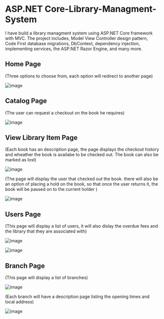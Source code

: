 # ASP.NET Core-Library-Managment-System

I have build a library managment system using ASP.NET Core framework with MVC. The project includes, Model View Controller design pattern, 
Code First database migrations, DbContext, dependency injection, implementing services, the ASP.NET Razor Engine, and many more. 

## Home Page

(Three options to choose from, each option will redirect to another page)

![image](https://user-images.githubusercontent.com/53325143/63318454-5b494e00-c30e-11e9-85ac-9671abe179b6.png)


## Catalog Page

(The user can request a checkout on the book he requires)

![image](https://user-images.githubusercontent.com/53325143/63318524-a6636100-c30e-11e9-8722-6eb20f268d57.png)

## View Library Item Page

(Each book has an description page, the page displays the checkout history and wheather the book is availabe to be checked out. The book can also be marked as lost)

![image](https://user-images.githubusercontent.com/53325143/63318864-e7a84080-c30f-11e9-8b64-85200f25b180.png)

(The page will display the user that checked out the book. there will also be an option of placing a hold on the book, so that once the user returns it, the book will be passed on to the current holder  )

![image](https://user-images.githubusercontent.com/53325143/63319045-8e8cdc80-c310-11e9-9645-01f25d58eec1.png)


## Users Page

(This page will display a list of users, it will also dislay the overdue fees and the library that they are associated with)

![image](https://user-images.githubusercontent.com/53325143/63319193-22f73f00-c311-11e9-89c3-8ce2bf72b2d2.png)

![image](https://user-images.githubusercontent.com/53325143/63319344-ad3fa300-c311-11e9-951a-2edc53678a28.png)

## Branch Page

(This page will display a list of branches)

![image](https://user-images.githubusercontent.com/53325143/63319381-cf392580-c311-11e9-8c36-5cdee2ce7d44.png)

(Each branch will have a description page listing the opening times and local address)

![image](https://user-images.githubusercontent.com/53325143/63319458-0f98a380-c312-11e9-996f-bc9205ec5964.png)








